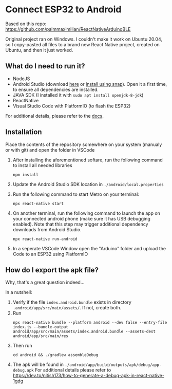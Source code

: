 # Connect ESP32 to Android

Based on this repo: https://github.com/palmmaximilian/ReactNativeArduinoBLE

Original project ran on Windows. I couldn't make it work on Ubuntu 20.04, so I copy-pasted all files to a brand new React Native project, created on Ubuntu, and then it just worked.


## What do I need to run it?
* NodeJS
* Android Studio (download [here](https://developer.android.com/studio) or [install using snap](https://snapcraft.io/android-studio)). Open it a first time, to ensure all dependencies are installed.
* JAVA SDK (I installed it with `sudo apt install openjdk-8-jdk`)
* ReactNative
* Visual Studio Code with PlatformIO (to flash the ESP32)

For additional details, please refer to the [docs](https://reactnative.dev/docs/environment-setup).

## Installation
Place the contents of the repository somewhere on your system (manualy or with git) and open the folder in VSCode

1. After installing the aforementioned softare, run the following command to install all needed libraries
    ```
    npm install
    ```
2. Update the Android Studio SDK location in `./android/local.properties`

3. Run the following command to start Metro on your terminal:
    ```
    npx react-native start
    ```  
4. On another terminal, run the following command to launch the app on your connected android phone (make sure it has USB debugging enabled). Note that this step may trigger additional dependency downloads from Android Studio.
    ```
    npx react-native run-android
    ```
5. In a seperate VSCode Window open the "Arduino" folder and upload the Code to an ESP32 using PlatformIO

## How do I export the apk file?
Why, that's a great question indeed...

In a nutshell:
1. Verify if the file `index.android.bundle` exists in directory `.android/app/src/main/assets/`. If not, create both.
2. Run
    ```
    npx react-native bundle --platform android --dev false --entry-file index.js --bundle-output android/app/src/main/assets/index.android.bundle --assets-dest android/app/src/main/res
    ```
3. Then run
    ```
    cd android && ./gradlew assembleDebug
    ```
4. The apk will be found in `./android/app/build/outputs/apk/debug/app-debug.apk`
For additional details please refer to https://dev.to/nitish173/how-to-generate-a-debug-apk-in-react-native-1gdg


